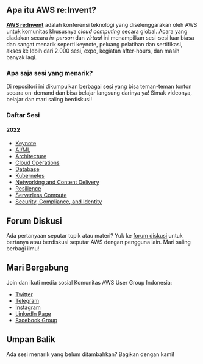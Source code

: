 ## Apa itu AWS re:Invent?

**[AWS re:Invent](https://reinvent.awsevents.com/)** adalah konferensi teknologi yang diselenggarakan oleh AWS untuk komunitas khususnya _cloud computing_ secara global. Acara yang diadakan secara _in-person_ dan _virtual_ ini menampilkan sesi-sesi luar biasa dan sangat menarik seperti keynote, peluang pelatihan dan sertifikasi, akses ke lebih dari 2.000 sesi, expo, kegiatan after-hours, dan masih banyak lagi.

### Apa saja sesi yang menarik?
Di repositori ini dikumpulkan berbagai sesi yang bisa teman-teman tonton secara on-demand dan bisa belajar langsung darinya ya! Simak videonya, belajar dan mari saling berdiskusi!


### Daftar Sesi
#### 2022
- [Keynote](2022/keynote.md)
- [AI/ML](2022/ai-ml.md)
- [Architecture](2022/architecture.md)
- [Cloud Operations](2022/cloud-operations.md)
- [Database](2022/database.md)
- [Kubernetes](2022/kubernetes.md)
- [Networking and Content Delivery](2022/networking-content-delivery.md)
- [Resilience](2022/resilience.md)
- [Serverless Compute](2022/serverless-compute.md)
- [Security, Compliance, and Identity](2022/security-compliance-identity.md)

## Forum Diskusi

Ada pertanyaan seputar topik atau materi? Yuk ke [forum diskusi](https://github.com/awsugid/forum/discussions) untuk bertanya atau berdiskusi seputar AWS dengan pengguna lain. Mari saling berbagi ilmu!

## Mari Bergabung
Join dan ikuti media sosial Komunitas AWS User Group Indonesia:
- [Twitter](https://twitter.com/AWSUserGroupID/)
- [Telegram](https://t.me/AWSUserGroupID)
- [Instagram](https://instagram.com/awsugid)
- [LinkedIn Page](https://www.linkedin.com/company/awsugid)
- [Facebook Group](https://web.facebook.com/groups/awsindonesia)

## Umpan Balik
Ada sesi menarik yang belum ditambahkan? Bagikan dengan kami!
